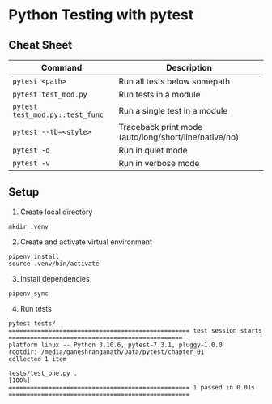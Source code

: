 # Python Testing with pytest

## Cheat Sheet
| Command               | Description |
|-----------------------| ----------- |
| `pytest <path>`       | Run all tests below somepath |
| `pytest test_mod.py`  | Run tests in a module |
| `pytest test_mod.py::test_func` | Run a single test in a module |
| `pytest --tb=<style>` |  Traceback print mode (auto/long/short/line/native/no) |
| `pytest -q`           |  Run in quiet mode |
| `pytest -v`           |  Run in verbose mode |

## Setup
1. Create local directory
```shell
mkdir .venv
```
2. Create and activate virtual environment
```shell
pipenv install
source .venv/bin/activate
```
3. Install dependencies
```shell
pipenv sync
```
4. Run tests
```shell
pytest tests/
================================================== test session starts ================================================
platform linux -- Python 3.10.6, pytest-7.3.1, pluggy-1.0.0
rootdir: /media/ganeshranganath/Data/pytest/chapter_01
collected 1 item                                                                                                                                                                                                                   

tests/test_one.py .                                                                                              [100%]
================================================== 1 passed in 0.01s ==================================================
```
